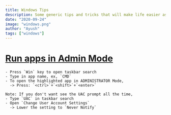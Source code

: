 ```yaml
---
title: Windows Tips
description: Some generic tips and tricks that will make life easier as a Windows User
date: "2020-09-24"
image: "windows.png"
author: "Ayush"
tags: ["windows"]
---
```


# [Run apps in Admin Mode](https://superuser.com/questions/453409/how-can-i-always-run-the-command-prompt-as-administrator)
```
- Press `Win` key to open taskbar search
- Type in app name, ex, `CMD`
- To open the highlighted app in ADMINISTRATOR Mode,
  -> Press: `<ctrl>`+`<shift>`+`<enter>`

Note: If you don't want see the UAC prompt all the time,
- Type `UAC` in taskbar search
- Open `Change User Account Settings`
  -> Lower the setting to `Never Notify`
```
